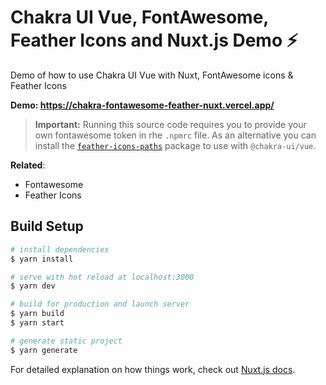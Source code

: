 # Chakra UI Vue, FontAwesome, Feather Icons and Nuxt.js Demo ⚡️

Demo of how to use Chakra UI Vue with Nuxt, FontAwesome icons & Feather Icons

**Demo: https://chakra-fontawesome-feather-nuxt.vercel.app/**

> **Important:** Running this source code requires you to provide your own fontawesome token in rhe `.npmrc` file. As an alternative you can install the [`feather-icons-paths`](https://github.com/codebender828/feather-icons-paths) package to use with `@chakra-ui/vue`.

**Related**:
- Fontawesome
- Feather Icons

## Build Setup

```bash
# install dependencies
$ yarn install

# serve with hot reload at localhost:3000
$ yarn dev

# build for production and launch server
$ yarn build
$ yarn start

# generate static project
$ yarn generate
```

For detailed explanation on how things work, check out [Nuxt.js docs](https://nuxtjs.org).
